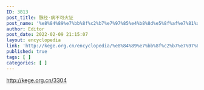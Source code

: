 ```yaml
---
ID: 3813
post_title: 脉经·病不可火证
post_name: '%e8%84%89%e7%bb%8f%c2%b7%e7%97%85%e4%b8%8d%e5%8f%af%e7%81%ab%e8%af%81'
author: Editor
post_date: 2022-02-09 21:15:07
layout: encyclopedia
link: 'http://kege.org.cn/encyclopedia/%e8%84%89%e7%bb%8f%c2%b7%e7%97%85%e4%b8%8d%e5%8f%af%e7%81%ab%e8%af%81'
published: true
tags: [ ]
categories: [ ]
---
```

http://kege.org.cn/3304